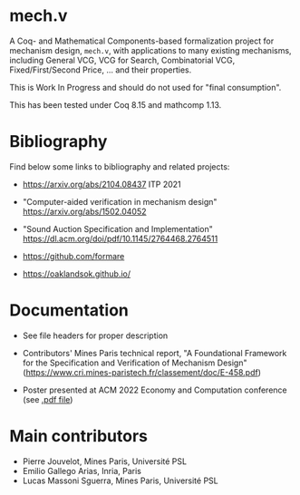 # mech.v

A Coq- and Mathematical Components-based formalization project for
mechanism design, `mech.v`, with applications to many existing
mechanisms, including General VCG, VCG for Search, Combinatorial VCG,
Fixed/First/Second Price, ... and their properties.

This is Work In Progress and should do not used for "final
consumption".

This has been tested under Coq 8.15 and mathcomp 1.13.

# Bibliography

Find below some links to bibliography and related projects:

- https://arxiv.org/abs/2104.08437
  ITP 2021

- "Computer-aided verification in mechanism design"
  https://arxiv.org/abs/1502.04052

- "Sound Auction Specification and Implementation"
  https://dl.acm.org/doi/pdf/10.1145/2764468.2764511

- https://github.com/formare

- https://oaklandsok.github.io/

# Documentation

- See file headers for proper description

- Contributors' Mines Paris technical report, "A Foundational Framework for the Specification and Verification of Mechanism Design" (https://www.cri.mines-paristech.fr/classement/doc/E-458.pdf)

- Poster presented at ACM 2022 Economy and Computation conference (see [.pdf file](EC%20Poster%20landscape.pdf))

# Main contributors

- Pierre Jouvelot, Mines Paris, Université PSL
- Emilio Gallego Arias, Inria, Paris
- Lucas Massoni Sguerra, Mines Paris, Université PSL

